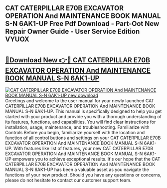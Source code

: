 ## CAT CATERPILLAR E70B EXCAVATOR OPERATION And MAINTENANCE BOOK MANUAL S-N 6AK1-UP Free Pdf Download - Part-Oot New Repair Owner Guide - User Service Edition VYUOX

# <h2><a href="http://bc82978.oget.top/?id=CAT+CATERPILLAR+E70B+EXCAVATOR+OPERATION+And+MAINTENANCE+BOOK+MANUAL+S-N+6AK1-UP">🔗Download New 👉🔴 CAT CATERPILLAR E70B EXCAVATOR OPERATION And MAINTENANCE BOOK MANUAL S-N 6AK1-UP</a></h2>

[![CAT CATERPILLAR E70B EXCAVATOR OPERATION And MAINTENANCE BOOK MANUAL S-N 6AK1-UP new download](https://i.imgur.com/5g1atiW.png)](http://bc82978.oget.top/?id=CAT+CATERPILLAR+E70B+EXCAVATOR+OPERATION+And+MAINTENANCE+BOOK+MANUAL+S-N+6AK1-UP)
Greetings and welcome to the user manual for your newly launched CAT CATERPILLAR E70B EXCAVATOR OPERATION And MAINTENANCE BOOK MANUAL S-N 6AK1-UP. This manual is specifically designed to help you get started with your product and provide you with a thorough understanding of its features, functions, and capabilities. You will find clear instructions for installation, usage, maintenance, and troubleshooting. Familiarize with Controls Before you begin, familiarize yourself with the location and function of all control buttons and settings on your CAT CATERPILLAR E70B EXCAVATOR OPERATION And MAINTENANCE BOOK MANUAL S-N 6AK1-UP. With features like list of features, your new CAT CATERPILLAR E70B EXCAVATOR OPERATION And MAINTENANCE BOOK MANUAL S-N 6AK1-UP empowers you to achieve exceptional results. It's our hope that the CAT CATERPILLAR E70B EXCAVATOR OPERATION And MAINTENANCE BOOK MANUAL S-N 6AK1-UP has been a valuable asset as you navigate the functions of your new product. Should you have any questions or concerns, please do not hesitate to contact our customer support team.
